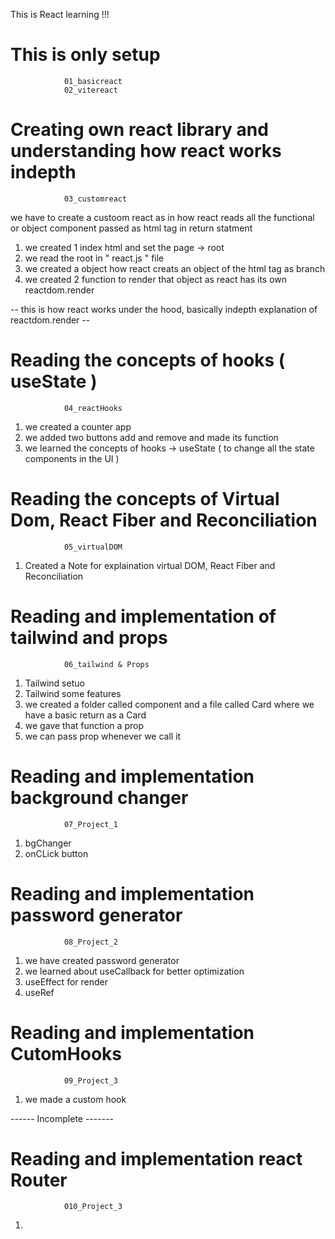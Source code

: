 This is React learning !!!


#  This is only setup 

                01_basicreact
                02_vitereact 





#  Creating own react library and understanding how react works indepth 

                03_customreact 



we have to create a custoom react as in how react reads all the functional or object component passed as html tag in return statment 

1) we created 1 index html and set the page -> root
2) we read the root in " react.js " file 
3) we created a object how react creats an object of the html tag as branch 
4) we created 2 function to render that object as react has its own reactdom.render 

-- this is how react works under the hood, basically indepth explanation of reactdom.render -- 



# Reading the concepts of hooks ( useState )

                04_reactHooks

1) we created a counter app 
2) we added two buttons add and remove and made its function 
3) we learned the concepts of hooks -> useState ( to change all the state components in the UI )




# Reading the concepts of Virtual Dom, React Fiber and Reconciliation 

                05_virtualDOM 
            
1) Created a Note for explaination virtual DOM, React Fiber and Reconciliation 


# Reading and implementation of tailwind and props 

                06_tailwind & Props 

1) Tailwind setuo
2) Tailwind some features
3) we created a folder called component and a file called Card where we have a basic return as a Card 
4) we gave that function a prop 
5) we can pass prop whenever we call it 


# Reading and implementation background changer 

                07_Project_1

1) bgChanger 
2) onCLick button 


# Reading and implementation password generator
                08_Project_2

1) we have created password generator 
2) we learned about useCallback for better optimization 
3) useEffect for render 
4) useRef 

# Reading and implementation CutomHooks
                09_Project_3

1) we made a custom hook 

------ Incomplete ------- 


# Reading and implementation react Router
                010_Project_3

1) 

